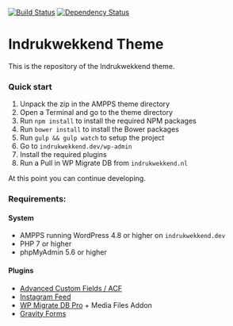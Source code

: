 [![Build Status](https://travis-ci.org/newfishdev/indrukwekkend.svg?branch=master)](https://travis-ci.org/newfishdev/indrukwekkend)
[![Dependency Status](https://img.shields.io/david/newfishdev/indrukwekkend.svg)](https://david-dm.org/newfishdev/indrukwekkend#info=Dependencies)

# Indrukwekkend Theme

This is the repository of the Indrukwekkend theme.

### Quick start

1. Unpack the zip in the AMPPS theme directory
2. Open a Terminal and go to the theme directory
3. Run `npm install` to install the required NPM packages
4. Run `bower install` to install the Bower packages
5. Run `gulp && gulp watch` to setup the project
6. Go to `indrukwekkend.dev/wp-admin`
7. Install the required plugins
8. Run a Pull in WP Migrate DB from `indrukwekkend.nl`

At this point you can continue developing.


### Requirements:

#### System
 * AMPPS running WordPress 4.8 or higher on `indrukwekkend.dev`
 * PHP 7 or higher
 * phpMyAdmin 5.6 or higher

#### Plugins
* [Advanced Custom Fields / ACF](https://www.advancedcustomfields.com/)
* [Instagram Feed](https://wordpress.org/plugins/instagram-feed/)
* [WP Migrate DB Pro](http://deliciousbrains.com/wp-migrate-db-pro/) + Media Files Addon
* [Gravity Forms](http://gravityforms.com/)